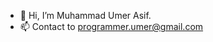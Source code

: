 - 👋 Hi, I’m Muhammad Umer Asif.
- 📫 Contact to programmer.umer@gmail.com
<!---
programmer-umer/programmer-umer is a ✨ special ✨ repository because its `README.md` (this file) appears on your GitHub profile.
You can click the Preview link to take a look at your changes.
--->
